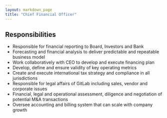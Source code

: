 ```yaml
---
layout: markdown_page
title: "Chief Financial Officer"
---
```



## Responsibilities

- Responsible for financial reporting to Board, Investors and Bank
- Forecasting and financial analysis to deliver predictable and repeatable business model
- Work collaboratively with CEO to develop and execute financing plan
- Develop, define and ensure validity of key operating metrics
- Create and execute international tax strategy and compliance in all jurisdictions
- Responsible for legal affairs of GitLab including sales, vendor and corporate issues
- Financial, legal and operational assessment, diligence and negotiation of potential M&A transactions
- Oversee accounting and billing system that can scale with company growth
